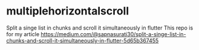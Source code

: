 # multiplehorizontalscroll
Split a singe list in chunks and scroll it simultaneously in flutter
This repo is for my article https://medium.com/@sapnasurati30/split-a-singe-list-in-chunks-and-scroll-it-simultaneously-in-flutter-5d65b367455

